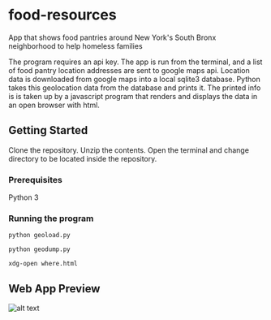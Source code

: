 # food-resources
App that shows food pantries around New York's South Bronx neighborhood to help homeless families

The program requires an api key. The app is run from the terminal, and a list of food pantry location addresses are sent to google maps api. Location data is downloaded from google maps into a local sqlite3 database. Python takes this geolocation data from the database and prints it. The printed info is is taken up by a javascript program that renders and displays the data in an open browser with html.

## Getting Started

Clone the repository. Unzip the contents. Open the terminal and change directory to be located inside the repository.

### Prerequisites

Python 3

### Running the program

```
python geoload.py
```

```
python geodump.py
```

```
xdg-open where.html
```

## Web App Preview

![alt text](https://github.com/glennsvel90/food-resources/blob/master/mappreview.PNG "Map Preview")
